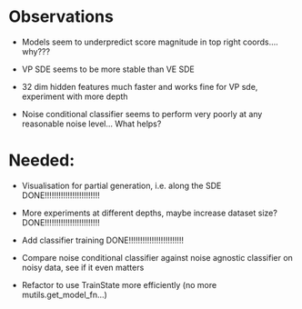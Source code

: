 # Observations
- Models seem to underpredict score magnitude in top right coords.... why???

- VP SDE seems to be more stable than VE SDE

- 32 dim hidden features much faster and works fine for VP sde, experiment with more depth

- Noise conditional classifier seems to perform very poorly at any reasonable noise level... What helps?



# Needed:

- Visualisation for partial generation, i.e. along the SDE
    DONE!!!!!!!!!!!!!!!!!!!!!!!!

- More experiments at different depths, maybe increase dataset size?
    DONE!!!!!!!!!!!!!!!!!!!!!!!!

- Add classifier training
    DONE!!!!!!!!!!!!!!!!!!!!!!!!

- Compare noise conditional classifier against noise agnostic classifier on noisy data, see if it even matters


- Refactor to use TrainState more efficiently (no more mutils.get_model_fn...)